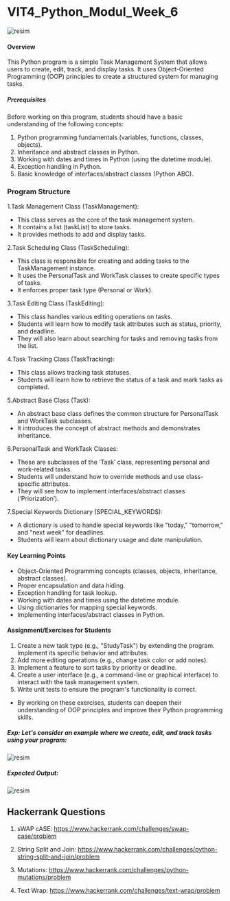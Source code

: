 # VIT4_Python_Modul_Week_6
![resim](https://github.com/werhereitacademy/week_6/assets/141542413/1b3ec14b-5895-4afc-8cb1-df7c34139323)
#### Overview
This Python program is a simple Task Management System that allows users to create, edit, track, and display tasks. It uses Object-Oriented Programming (OOP) principles to create a structured system for managing tasks.
##### Prerequisites
Before working on this program, students should have a basic understanding of the following concepts:
1. Python programming fundamentals (variables, functions, classes, objects).
2. Inheritance and abstract classes in Python.
3. Working with dates and times in Python (using the datetime module).
4. Exception handling in Python.
5. Basic knowledge of interfaces/abstract classes (Python ABC).
### Program Structure
1.Task Management Class (TaskManagement):
* This class serves as the core of the task management system.
* It contains a list (taskList) to store tasks.
* It provides methods to add and display tasks.
  
2.Task Scheduling Class (TaskScheduling):
* This class is responsible for creating and adding tasks to the TaskManagement instance.
* It uses the PersonalTask and WorkTask classes to create specific types of tasks.
* It enforces proper task type (Personal or Work).
  
3.Task Editing Class (TaskEditing):
* This class handles various editing operations on tasks.
* Students will learn how to modify task attributes such as status, priority, and deadline.
* They will also learn about searching for tasks and removing tasks from the list.
  
4.Task Tracking Class (TaskTracking):
* This class allows tracking task statuses.
* Students will learn how to retrieve the status of a task and mark tasks as completed.
  
5.Abstract Base Class (Task):
* An abstract base class defines the common structure for PersonalTask and WorkTask subclasses.
* It introduces the concept of abstract methods and demonstrates inheritance.
  
6.PersonalTask and WorkTask Classes:
* These are subclasses of the ‘Task’ class, representing personal and work-related tasks.
* Students will understand how to override methods and use class-specific attributes.
* They will see how to implement interfaces/abstract classes (‘Priorization’).
  
7.Special Keywords Dictionary (SPECIAL_KEYWORDS):
* A dictionary is used to handle special keywords like "today," "tomorrow," and "next week" for deadlines.
* Students will learn about dictionary usage and date manipulation.
  
#### Key Learning Points
* Object-Oriented Programming concepts (classes, objects, inheritance, abstract classes).
* Proper encapsulation and data hiding.
* Exception handling for task lookup.
* Working with dates and times using the datetime module.
* Using dictionaries for mapping special keywords.
* Implementing interfaces/abstract classes in Python.
  
#### Assignment/Exercises for Students
1. Create a new task type (e.g., "StudyTask") by extending the program. Implement its specific behavior and attributes.
2. Add more editing operations (e.g., change task color or add notes).
3. Implement a feature to sort tasks by priority or deadline.
4. Create a user interface (e.g., a command-line or graphical interface) to interact with the task management system.
5. Write unit tests to ensure the program's functionality is correct.
   
- By working on these exercises, students can deepen their understanding of OOP principles and improve their Python programming skills.

##### Exp: Let's consider an example where we create, edit, and track tasks using your program:
![resim](https://github.com/werhereitacademy/week_6/assets/141542413/bf32d5d1-9b8a-421c-a165-713a32c5460b)

##### Expected Output:
![resim](https://github.com/werhereitacademy/week_6/assets/141542413/cc842474-4df4-4820-9668-89193eddfec3)


## Hackerrank Questions

1. sWAP cASE: https://www.hackerrank.com/challenges/swap-case/problem

2. String Split and Join: https://www.hackerrank.com/challenges/python-string-split-and-join/problem

3. Mutations: https://www.hackerrank.com/challenges/python-mutations/problem

4. Text Wrap: https://www.hackerrank.com/challenges/text-wrap/problem
